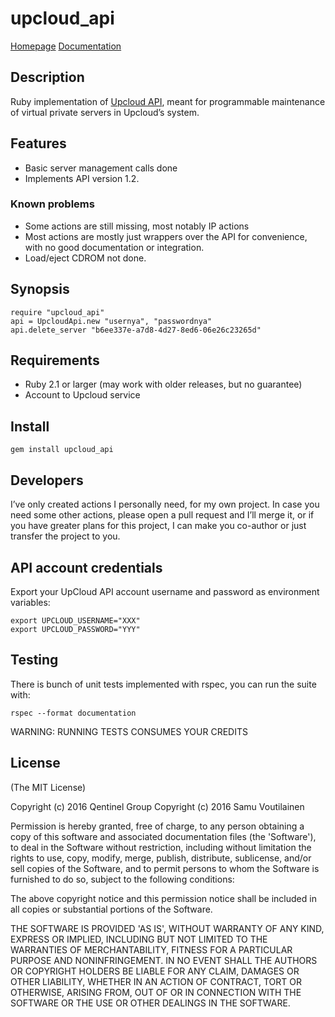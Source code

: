 # upcloud_api

[Homepage](https://github.com/Smarre/upcloud_api)
[Documentation](http://www.rubydoc.info/gems/upcloud_api)

## Description

Ruby implementation of [Upcloud API](https://www.upcloud.com/documentation/api/),
meant for programmable maintenance of virtual private servers in Upcloud’s system.

## Features

* Basic server management calls done
* Implements API version 1.2.

### Known problems

* Some actions are still missing, most notably IP actions
* Most actions are mostly just wrappers over the API for convenience,
with no good documentation or integration.
* Load/eject CDROM not done.

## Synopsis

    require "upcloud_api"
    api = UpcloudApi.new "usernya", "passwordnya"
    api.delete_server "b6ee337e-a7d8-4d27-8ed6-06e26c23265d"

## Requirements

* Ruby 2.1 or larger (may work with older releases, but no guarantee)
* Account to Upcloud service

## Install

    gem install upcloud_api

## Developers

I’ve only created actions I personally need, for my own project. In case you
need some other actions, please open a pull request and I’ll merge it,
or if you have greater plans for this project, I can make you co-author
or just transfer the project to you.

## API account credentials

Export your UpCloud API account username and password as environment variables:

    export UPCLOUD_USERNAME="XXX"
    export UPCLOUD_PASSWORD="YYY"

## Testing

There is bunch of unit tests implemented with rspec, you can run the suite with:

    rspec --format documentation

WARNING: RUNNING TESTS CONSUMES YOUR CREDITS

## License

(The MIT License)

Copyright (c) 2016 Qentinel Group
Copyright (c) 2016 Samu Voutilainen

Permission is hereby granted, free of charge, to any person obtaining
a copy of this software and associated documentation files (the
'Software'), to deal in the Software without restriction, including
without limitation the rights to use, copy, modify, merge, publish,
distribute, sublicense, and/or sell copies of the Software, and to
permit persons to whom the Software is furnished to do so, subject to
the following conditions:

The above copyright notice and this permission notice shall be
included in all copies or substantial portions of the Software.

THE SOFTWARE IS PROVIDED 'AS IS', WITHOUT WARRANTY OF ANY KIND,
EXPRESS OR IMPLIED, INCLUDING BUT NOT LIMITED TO THE WARRANTIES OF
MERCHANTABILITY, FITNESS FOR A PARTICULAR PURPOSE AND NONINFRINGEMENT.
IN NO EVENT SHALL THE AUTHORS OR COPYRIGHT HOLDERS BE LIABLE FOR ANY
CLAIM, DAMAGES OR OTHER LIABILITY, WHETHER IN AN ACTION OF CONTRACT,
TORT OR OTHERWISE, ARISING FROM, OUT OF OR IN CONNECTION WITH THE
SOFTWARE OR THE USE OR OTHER DEALINGS IN THE SOFTWARE.

